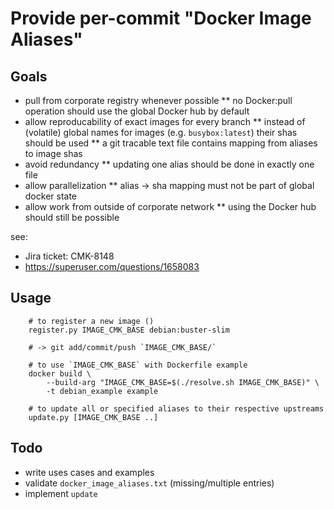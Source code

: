 # Provide per-commit "Docker Image Aliases" 

## Goals

* pull from corporate registry whenever possible
** no Docker:pull operation should use the global Docker hub by default
* allow reproducability of exact images for every branch
** instead of (volatile) global names for images (e.g. `busybox:latest`) their shas should be used
** a git tracable text file contains mapping from aliases to image shas
* avoid redundancy
** updating one alias should be done in exactly one file
* allow parallelization
** alias -> sha mapping must not be part of global docker state
* allow work from outside of corporate network
** using the Docker hub should still be possible

see:
- Jira ticket: CMK-8148
- https://superuser.com/questions/1658083


## Usage

        # to register a new image ()
        register.py IMAGE_CMK_BASE debian:buster-slim

        # -> git add/commit/push `IMAGE_CMK_BASE/`

        # to use `IMAGE_CMK_BASE` with Dockerfile example
        docker build \
            --build-arg "IMAGE_CMK_BASE=$(./resolve.sh IMAGE_CMK_BASE)" \
            -t debian_example example

        # to update all or specified aliases to their respective upstreams
        update.py [IMAGE_CMK_BASE ..]


## Todo

* write uses cases and examples
* validate `docker_image_aliases.txt` (missing/multiple entries)
* implement `update`
